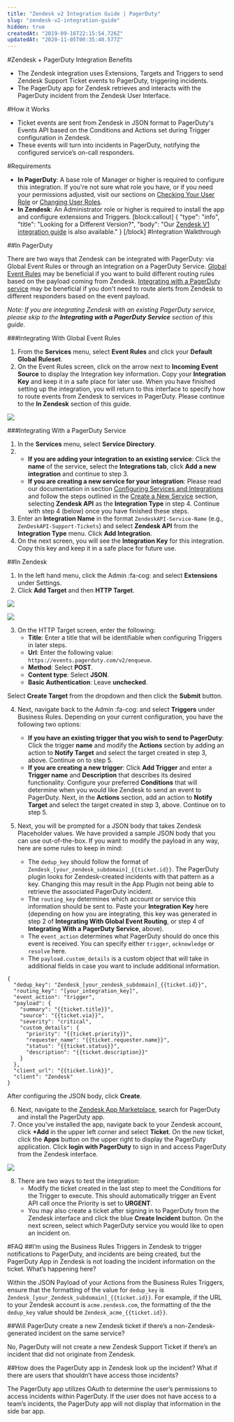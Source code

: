 ```yaml
---
title: "Zendesk v2 Integration Guide | PagerDuty"
slug: "zendesk-v2-integration-guide"
hidden: true
createdAt: "2019-09-16T22:15:54.726Z"
updatedAt: "2020-11-05T00:35:40.577Z"
---
```

#Zendesk + PagerDuty Integration Benefits

* The Zendesk integration uses Extensions, Targets and Triggers to send Zendesk Support Ticket events to PagerDuty, triggering incidents.
* The PagerDuty app for Zendesk retrieves and interacts with the PagerDuty incident from the Zendesk User Interface.

#How it Works

* Ticket events are sent from Zendesk in JSON format to PagerDuty's Events API based on the Conditions and Actions set during Trigger configuration in Zendesk. 
* These events will turn into incidents in PagerDuty, notifying the configured service’s on-call responders. 

#Requirements

* **In PagerDuty**: A base role of Manager or higher is required to configure this integration. If you're not sure what role you have, or if you need your permissions adjusted, visit our sections on [Checking Your User Role](https://support.pagerduty.com/v1/docs/user-roles#section-checking-your-user-role) or [Changing User Roles](https://support.pagerduty.com/docs/user-roles#section-changing-user-roles).
* **In Zendesk**: An Administrator role or higher is required to install the app and configure extensions and Triggers.
[block:callout]
{
  "type": "info",
  "title": "Looking for a Different Version?",
  "body": "Our [Zendesk V1 integration guide](https://www.pagerduty.com/docs/guides/zendesk-v1-integration-guide/) is also available."
}
[/block]
#Integration Walkthrough

##In PagerDuty

There are two ways that Zendesk can be integrated with PagerDuty: via Global Event Rules or through an integration on a PagerDuty Service. [Global Event Rules](https://support.pagerduty.com/docs/global-event-rules) may be beneficial if you want to build different routing rules based on the payload coming from Zendesk. [Integrating with a PagerDuty service](https://support.pagerduty.com/docs/services-and-integrations#section-configuring-services-and-integrations) may be beneficial if you don't need to route alerts from Zendesk to different responders based on the event payload.

*Note: If you are integrating Zendesk with an existing PagerDuty service, please skip to the **Integrating with a PagerDuty Service** section of this guide.*

###Integrating With Global Event Rules

1. From the **Services** menu, select **Event Rules** and click your **Default Global Ruleset**.
2. On the Event Rules screen, click on the arrow next to **Incoming Event Source** to display the Integration key information. Copy your **Integration Key** and keep it in a safe place for later use. When you have finished setting up the integration, you will return to this interface to specify how to route events from Zendesk to services in PagerDuty. Please continue to the **In Zendesk** section of this guide.

![](https://files.readme.io/98e6ad0-cloudwatch-copy-key.png)

###Integrating With a PagerDuty Service

1. In the **Services** menu, select **Service Directory**.
2. 
   * **If you are adding your integration to an existing service**: Click the **name** of the service, select the **Integrations tab**, click **Add a new integration** and continue to step 3.
   * **If you are creating a new service for your integration**: Please read our documentation in section [Configuring Services and Integrations](https://support.pagerduty.com/docs/services-and-integrations#section-configuring-services-and-integrations) and follow the steps outlined in the [Create a New Service](https://support.pagerduty.com/docs/services-and-integrations#section-create-a-new-service) section, selecting **Zendesk API** as the **Integration Type** in step 4. Continue with step 4 (below) once you have finished these steps.
3. Enter an **Integration Name** in the format `ZendeskAPI-Service-Name` (e.g., `ZenDeskAPI-Support-Tickets`) and select **Zendesk API** from the **Integration Type** menu. Click **Add Integration**.
4. On the next screen, you will see the **Integration Key** for this integration. Copy this key and keep it in a safe place for future use. 

##In Zendesk

1. In the left hand menu, click the Admin :fa-cog: and select **Extensions** under Settings.
2. Click **Add Target** and then **HTTP Target**.

![](https://files.readme.io/13a8bd2-zendesk-ig-add-target.png)



![](https://files.readme.io/c5ee6c5-zendesk-ig-http-target.png)

3. On the HTTP Target screen, enter the following:
   * **Title**: Enter a title that will be identifiable when configuring Triggers in later steps. 
   * **Url**: Enter the following value: `https://events.pagerduty.com/v2/enqueue`. 
   * **Method**: Select **POST**.
   * **Content type**: Select **JSON**.
   * **Basic Authentication**: Leave **unchecked**.

Select **Create Target** from the dropdown and then click the **Submit** button. 


4. Next, navigate back to the Admin :fa-cog: and select **Triggers** under Business Rules. Depending on your current configuration, you have the following two options:
   * **If you have an existing trigger that you wish to send to PagerDuty**: Click the trigger **name** and modify the **Actions** section by adding an action to **Notify Target** and select the target created in step 3, above. Continue on to step 5.
   * **If you are creating a new trigger**: Click **Add Trigger** and enter a **Trigger name** and **Description** that describes its desired functionality. Configure your preferred **Conditions** that will determine when you would like Zendesk to send an event to PagerDuty. Next, in the **Actions** section, add an action to **Notify Target** and select the target created in step 3, above. Continue on to step 5.


5. Next, you will be prompted for a JSON body that takes Zendesk Placeholder values. We have provided a sample JSON body that you can use out-of-the-box. If you want to modify the payload in any way, here are some rules to keep in mind:
   * The `dedup_key` should follow the format of `Zendesk_[your_zendesk_subdomain]_{{ticket.id}}`. The PagerDuty plugin looks for Zendesk-created incidents with that pattern as a key. Changing this may result in the App Plugin not being able to retrieve the associated PagerDuty incident.
   * The `routing_key` determines which account or service this information should be sent to. Paste your **Integration Key** here (depending on how you are integrating, this key was generated in step 2 of **Integrating With Global Event Routing**, or step 4 of **Integrating With a PagerDuty Service**, above). 
   * The `event_action` determines what PagerDuty should do once this event is received. You can specify either `trigger`, `acknowledge` or `resolve` here.
   * The `payload.custom_details` is a custom object that will take in additional fields in case you want to include additional information.

```
{
  "dedup_key": "Zendesk_[your_zendesk_subdomain]_{{ticket.id}}",
  "routing_key": "[your_integration_key]",
  "event_action": "trigger",
  "payload": {
    "summary": "{{ticket.title}}",
    "source": "{{ticket.via}}",
    "severity": "critical",
    "custom_details": {
      "priority": "{{ticket.priority}}",
      "requester_name": "{{ticket.requester.name}}",
      "status": "{{ticket.status}}",
      "description": "{{ticket.description}}"
    }
  },
  "client_url": "{{ticket.link}}",
  "client": "Zendesk"
}
```

After configuring the JSON body, click **Create**.


6. Next, navigate to the [Zendesk App Marketplace](https://www.zendesk.com/apps/directory/), search for PagerDuty and install the PagerDuty app.
7. Once you’ve installed the app, navigate back to your Zendesk account, click **+Add** in the upper left corner and select **Ticket**. On the new ticket, click the **Apps** button on the upper right to display the PagerDuty application. Click **login with PagerDuty** to sign in and access PagerDuty from the Zendesk interface.

![](https://files.readme.io/1932123-zendesk-ig-apps-button.png)

8. There are two ways to test the integration:
   * Modify the ticket created in the last step to meet the Conditions for the Trigger to execute. This should automatically trigger an Event API call once the Priority is set to **URGENT**. 
   * You may also create a ticket after signing in to PagerDuty from the Zendesk interface and click the blue **Create Incident** button. On the next screen, select which PagerDuty service you would like to open an incident on. 

#FAQ
##I’m using the Business Rules Triggers in Zendesk to trigger notifications to PagerDuty, and incidents are being created, but the PagerDuty App in Zendesk is not loading the incident information on the ticket. What’s happening here?

Within the JSON Payload of your Actions from the Business Rules Triggers, ensure that the formatting of the value for `dedup_key` is `Zendesk_[your_Zendesk_subdomain]_{{ticket.id}}`. For example, if the URL to your Zendesk account is `acme.zendesk.com`, the formatting of the the `dedup_key` value should be `Zendesk_acme_{{ticket.id}}`.

##Will PagerDuty create a new Zendesk ticket if there’s a non-Zendesk-generated incident on the same service?

No, PagerDuty will not create a new Zendesk Support Ticket if there’s an incident that did not originate from Zendesk.

##How does the PagerDuty app in Zendesk look up the incident? What if there are users that shouldn’t have access those incidents?

The PagerDuty app utilizes OAuth to determine the user’s permissions to access incidents within PagerDuty. If the user does not have access to a team’s incidents, the PagerDuty app will not display that information in the side bar app.